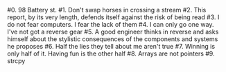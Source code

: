 #0. 98 Battery st.
#1. Don't swap horses in crossing a stream
#2. This report, by its very length, defends itself against the risk of being read
#3. I do not fear computers. I fear the lack of them
#4. I can only go one way. I've not got a reverse gear
#5. A good engineer thinks in reverse and asks himself about the stylistic consequences of the components and systems he proposes
#6. Half the lies they tell about me aren't true
#7. Winning is only half of it. Having fun is the other half
#8. Arrays are not pointers
#9. strcpy

